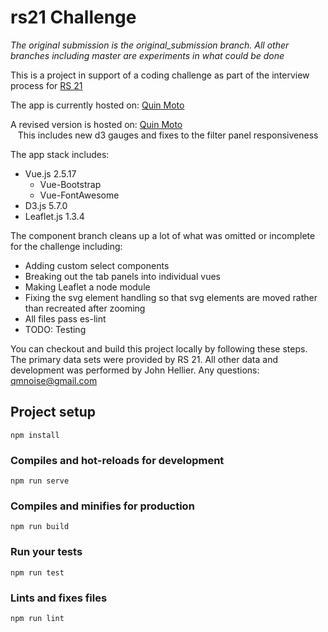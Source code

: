 # rs21 Challenge
<i>The original submission is the original_submission branch. All other branches including master are experiments in what could be done</i>

This is a project in support of a coding challenge as part of the interview process for [RS 21](https://rs21.io/)

The app is currently hosted on: [Quin Moto](http://quinmoto.com/rs21.html)

A revised version is hosted on: [Quin Moto](http://quinmoto.com/rs21-1.html)
<br>&nbsp;&nbsp;&nbsp;This includes new d3 gauges and fixes to the filter panel responsiveness

The app stack includes:
* Vue.js 2.5.17
  * Vue-Bootstrap
  * Vue-FontAwesome
* D3.js 5.7.0
* Leaflet.js 1.3.4

The component branch cleans up a lot of what was omitted or incomplete for the challenge including:
* Adding custom select components
* Breaking out the tab panels into individual vues
* Making Leaflet a node module
* Fixing the svg element handling so that svg elements are moved rather than recreated after zooming
* All files pass es-lint
* TODO: Testing



You can checkout and build this project locally by following these steps. The primary data sets were provided by RS 21. All other data and development was performed by John Hellier. Any questions: qmnoise@gmail.com

## Project setup
```
npm install
```

### Compiles and hot-reloads for development
```
npm run serve
```

### Compiles and minifies for production
```
npm run build
```

### Run your tests
```
npm run test
```

### Lints and fixes files
```
npm run lint
```

